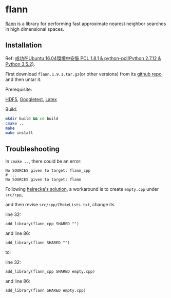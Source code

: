 # flann
[flann](https://github.com/mariusmuja/flann) is a library for performing fast approximate nearest neighbor searches in high dimensional spaces.

## Installation
Ref: [成功在Ubuntu 16.04環境中安裝 PCL 1.8.1 & python-pcl(Python 2.7.12 & Python 3.5.2)](https://medium.com/@ss4365gg/%E6%88%90%E5%8A%9F%E5%9C%A8ubuntu-16-04%E7%92%B0%E5%A2%83%E4%B8%AD%E5%AE%89%E8%A3%9D-pcl-1-8-1-python-pcl-a016b711bc4).

First download `flann.1.9.1.tar.gz`(or other versions) from its [github repo](https://github.com/mariusmuja/flann/tree/1.9.1), and then untar it.

Prerequisite:

[HDF5](https://github.com/keineahnung2345/linux-commands/blob/master/Linux%20packages.md#hdf5), [Googletest](https://github.com/keineahnung2345/linux-commands/blob/master/Linux%20packages.md#gtestgoogletest), [Latex](https://github.com/keineahnung2345/linux-commands/blob/master/Linux%20packages.md#latex)

Build:
```sh
mkdir build && cd build
cmake ..
make
make install
```

## Troubleshooting

In `cmake ..`, there could be an error: 

```
No SOURCES given to target: flann_cpp
# ...
No SOURCES given to target: flann
```

Following [heirecka's solution](https://github.com/mariusmuja/flann/issues/369#issuecomment-378421544), a workaround is to create `empty.cpp` under `src/cpp`,

and then revise `src/cpp/CMakeLists.txt`, change its 

line 32:
```
add_library(flann_cpp SHARED "")
```
and line 86:
```
add_library(flann SHARED "")
```

to:

line 32:
```
add_library(flann_cpp SHARED empty.cpp)
```
and line 86:
```
add_library(flann SHARED empty.cpp)
```

